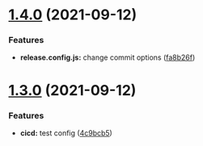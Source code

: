 # [1.4.0](https://github.com/garredow/foxcasts-api/compare/v1.3.0...v1.4.0) (2021-09-12)


### Features

* **release.config.js:** change commit options ([fa8b26f](https://github.com/garredow/foxcasts-api/commit/fa8b26f9c52f375238c5449a350c63d007e677c0))

# [1.3.0](https://github.com/garredow/foxcasts-api/compare/v1.2.0...v1.3.0) (2021-09-12)


### Features

* **cicd:** test config ([4c9bcb5](https://github.com/garredow/foxcasts-api/commit/4c9bcb5bda148b3651a1e2b8b76709f4f5c9ddc0))
